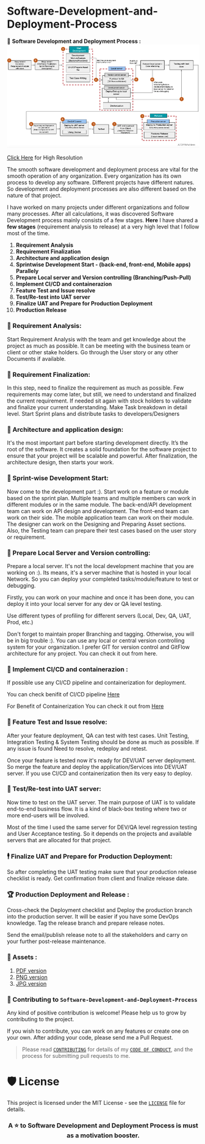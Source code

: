 # Software-Development-and-Deployment-Process


👋 **Software Development and Deployment Process :**![view](https://github.com/ruhulmus/Software-Development-and-Deployment-Process/blob/main/Software-Development-Deployment-Process.png)

[Click Here](https://github.com/ruhulmus/Software-Development-and-Deployment-Process/blob/main/Software-Development-Deployment-Process.pdf) for High Resolution


The smooth software development and deployment process are vital for the smooth operation of any organization. Every organization has its own process to develop any software.
Different projects have different natures. So development and deployment processes are also different based on the nature of that project.

I have worked on many projects under different organizations and follow many processes. After all calculations, it was discovered Software Development process mainly consists of a few stages. **Here** I have shared a **few stages** (requirement analysis to release) at a very high level that I follow most of the time.

1. **Requirement Analysis** 
2. **Requirement Finalization**
3. **Architecture and application design** 
4. **Sprintwise Development Start - (back-end, front-end, Mobile apps) Parallely**
5. **Prepare Local server and Version controlling (Branching/Push-Pull)**
6. **Implement CI/CD and containerazion** 
7. **Feature Test and Issue resolve** 
8. **Test/Re-test into UAT server** 
9. **Finalize UAT and Prepare for Production Deployment** 
10. **Production Release** 


### 🚣 Requirement Analysis: 
Start Requirement Analysis with the team and get knowledge about the project as much as possible. It can be meeting with the business team or client or other stake holders. 
Go through the User story or any other Documents if available.

### 🧺  Requirement Finalization:
In this step, need to finalize the requirement as much as possible. 
Few requirements may come later, but still, we need to understand and finalized the current requirement. If needed sit again with stock holders to validate and finalize your current understanding.
Make Task breakdown in detail level. Start Sprint plans and distribute tasks to developers/Designers

### 🔖  Architecture and application design: 
It's the most important part before starting development directly.
It’s the root of the software. It creates a solid foundation for the software project to ensure that your project will be scalable and powerful.
After finalization, the architecture design, then starts your work.

### 🧗 Sprint-wise Development Start:
Now come to the development part :). 
Start work on a feature or module based on the sprint plan. Multiple teams and multiple members can work in different modules or in the same module. The back-end/API development team can work on API design and development. The front-end team can work on their side. The mobile application team can work on their module. The designer can work on the Designing and Preparing Asset sections. Also, the Testing team can prepare their test cases based on the user story or requirement.


### 🚧 Prepare Local Server and Version controlling: 

Prepare a local server. It's not the local development machine that you are working on :).
Its means, it's a server machine that is hosted in your local Network.
So you can deploy your completed tasks/module/feature to test or debugging. 

Firstly, you can work on your machine and once it has been done, you can deploy it into your local server for any dev or QA level testing.

Use different types of profiling for different servers (Local, Dev, QA, UAT, Prod, etc.)

Don't forget to maintain proper Branching and tagging. Otherwise, you will be in big trouble :). 
You can use any local or central version controlling system for your organization. 
I prefer GIT for version control and GitFlow architecture for any project. You can check it out from here.


### 🚥 Implement CI/CD and containerazion :

If possible use any CI/CD pipeline and containerization for deployment. 

You can check benifit of CI/CD pipeline [Here](https://www.ranorex.com/blog/5-benefits-ci-cd-pipeline/#:~:text=One%20of%20the%20biggest%20advantages,deployed%20to%20prevent%20production%20outages)


For Benefit of Containerization You can check it out from [Here](https://circleci.com/blog/benefits-of-containerization/)


### 🤺 Feature Test and Issue resolve: 
After your feature deployment, QA can test with test cases.
Unit Testing, Integration Testing & System Testing should be done as much as possible. If any issue is found Need to resolve, redeploy and retest.

Once your feature is tested now it's ready for DEV/UAT server deployment. So merge the feature and deploy the application/Services into DEV/UAT server. If you use CI/CD and containerization then its very easy to deploy.

### 🤼  Test/Re-test into UAT server:
Now time to test on the UAT server. The main purpose of UAT is to validate end-to-end business flow.
It is a kind of black-box testing where two or more end-users will be involved.

Most of the time I used the same server for DEV/QA level regression testing and User Acceptance testing. So it depends on the projects and available servers that are allocated for that project.

### 🕴️ Finalize UAT and Prepare for Production Deployment:
So after completing the UAT testing make sure that your production release checklist is ready. Get confirmation from client and finalize release date.

### 🏆  Production Deployment and Release :
Cross-check the Deployment checklist and Deploy the production branch into the production server. It will be easier if you have some DevOps knowledge.
Tag the release branch and prepare release notes.

Send the email/publish release note to all the stakeholders and carry on your further post-release maintenance.


### 📒 Assets :
1. [PDF version](https://github.com/ruhulmus/Software-Development-and-Deployment-Process/blob/main/Software-Development-Deployment-Process.pdf)
2. [PNG version](https://github.com/ruhulmus/Software-Development-and-Deployment-Process/blob/main/Software-Development-Deployment-Process.png)
3. [JPG version](https://github.com/ruhulmus/Software-Development-and-Deployment-Process/blob/main/Software-Development-Deployment-Process.jpg)



### 🤝  Contributing to `Software-Development-and-Deployment-Process`
Any kind of positive contribution is welcome! Please help us to grow by contributing to the project.

If you wish to contribute, you can work on any features or create one on your own. After adding your code, please send me a Pull Request.

> Please read [`CONTRIBUTING`](CONTRIBUTING.md) for details of my [`CODE OF CONDUCT`](CODE_OF_CONDUCT.md), and the process for submitting pull requests to me.

# 🛡️ License
This project is licensed under the MIT License - see the [`LICENSE`](LICENSE) file for details.

<h3 align="center">
A ⭐️ to <b>Software Development and Deployment Process</b> is must as a motivation booster.
</h3>
